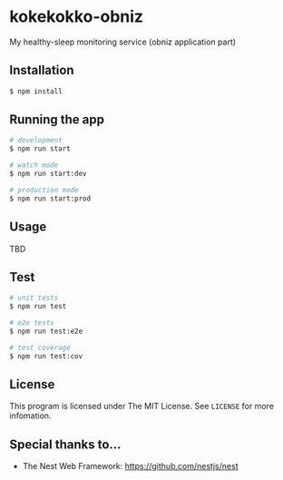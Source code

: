# kokekokko-obniz

My healthy-sleep monitoring service (obniz application part)

## Installation

```bash
$ npm install
```

## Running the app

```bash
# development
$ npm run start

# watch mode
$ npm run start:dev

# production mode
$ npm run start:prod
```

## Usage
TBD

## Test

```bash
# unit tests
$ npm run test

# e2e tests
$ npm run test:e2e

# test coverage
$ npm run test:cov
```

## License
This program is licensed under The MIT License. See `LICENSE` for more infomation.

## Special thanks to...
- The Nest Web Framework: https://github.com/nestjs/nest
